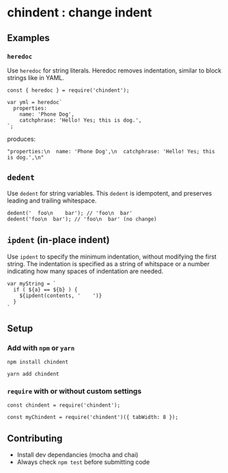 # chindent : **ch**ange **indent**

## Examples

### `heredoc`

Use `heredoc` for string literals.
Heredoc removes indentation, similar to block strings like in YAML.

```
const { heredoc } = require('chindent');

var yml = heredoc`
  properties:
    name: 'Phone Dog',
    catchphrase: 'Hello! Yes; this is dog.',
`;
```

produces:

```
"properties:\n  name: 'Phone Dog',\n  catchphrase: 'Hello! Yes; this is dog.',\n"
```

## `dedent`

Use `dedent` for string variables. This `dedent` is idempotent,
and preserves leading and trailing whitespace.

```
dedent('  foo\n    bar'); // 'foo\n  bar'
dedent('foo\n  bar'); // 'foo\n  bar' (no change)
```

## `ipdent` (**i**n-**p**lace in**dent**)

Use `ipdent` to specify the minimum indentation, without modifying
the first string. The indentation is specified as a string of whitspace
or a number indicating how many spaces of indentation are needed.

```
var myString = `
  if ( ${a} == ${b} ) {
    ${ipdent(contents, '    ')}
  }
`
```



## Setup

### Add with `npm` or `yarn`

```
npm install chindent
```

```
yarn add chindent
```

### `require` with or without custom settings

```
const chindent = require('chindent');
```

```
const myChindent = require('chindent')({ tabWidth: 8 });
```

## Contributing

- Install dev dependancies (mocha and chai)
- Always check `npm test` before submitting code
